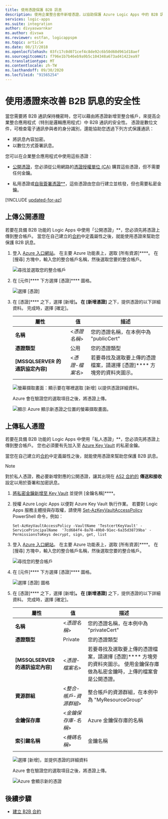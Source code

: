 ```yaml
---
title: 使用憑證保護 B2B 訊息
description: 使用企業整合套件新增憑證，以協助保護 Azure Logic Apps 中的 B2B 訊息
services: logic-apps
ms.suite: integration
author: divyaswarnkar
ms.author: divswa
ms.reviewer: estfan, logicappspm
ms.topic: article
ms.date: 08/17/2018
ms.openlocfilehash: 03fc17c0d071cef4c8de92c6b50d60d961d18aef
ms.sourcegitcommit: f796e1b7b46eb9a9b5c104348a673ad41422ea97
ms.translationtype: MT
ms.contentlocale: zh-TW
ms.lasthandoff: 09/30/2020
ms.locfileid: "91565254"
---
```

# <a name="improve-security-for-b2b-messages-by-using-certificates"></a>使用憑證來改善 B2B 訊息的安全性

當您需要將 B2B 通訊保持機密時，您可以藉由將憑證新增至整合帳戶，來提高企業整合應用程式（特別是邏輯應用程式）中 B2B 通訊的安全性。 憑證是數位文件，可檢查電子通訊參與者的身分識別，還能協助您透過下列方式保護通訊：

* 將訊息內容加密。
* 以數位方式簽署訊息。

您可以在企業整合應用程式中使用這些憑證：

* [公開憑證](https://en.wikipedia.org/wiki/Public_key_certificate)，您必須從公用網路的[憑證授權單位 (CA)](https://en.wikipedia.org/wiki/Certificate_authority) 購買這些憑證，但不需要任何金鑰。 

* 私用憑證或[自我簽署憑證**](https://en.wikipedia.org/wiki/Self-signed_certificate)，這些憑證由您自行建立並核發，但也需要私密金鑰。 

[!INCLUDE [updated-for-az](../../includes/updated-for-az.md)]

## <a name="upload-a-public-certificate"></a>上傳公開憑證

若要在具備 B2B 功能的 Logic Apps 中使用「公開憑證」**，您必須先將憑證上傳到整合帳戶。 當您在自己建立的[合約](logic-apps-enterprise-integration-agreements.md)中定義屬性之後，就能使用憑證來幫助您保護 B2B 訊息。

1. 登入 [Azure 入口網站](https://portal.azure.com)。 在主要 Azure 功能表上，選取 [所有資源]****。 在 [搜尋] 方塊中，輸入您的整合帳戶名稱，然後選取您要的整合帳戶。

   ![尋找並選取您的整合帳戶](media/logic-apps-enterprise-integration-certificates/select-integration-account.png)  

2. 在 [元件]**** 下方選擇 [憑證]**** 圖格。

   ![選擇 [憑證]](media/logic-apps-enterprise-integration-certificates/add-certificates.png)

3. 在 [憑證]**** 之下，選擇 [新增]****。 在 [新增憑證]**** 之下，提供憑證的以下詳細資料。 完成時，選擇 [確定]。

   | 屬性 | 值 | 描述 | 
   |----------|-------|-------------|
   | **名稱** | <*憑證名稱*> | 您的憑證名稱，在本例中為 "publicCert" | 
   | **憑證類型** | 公用 | 您的憑證類型 |
   | **[MSSQLSERVER 的通訊協定內容]** | <*憑證-檔案名*> | 若要尋找及選取要上傳的憑證檔案，請選擇 [憑證]**** 方塊旁的資料夾圖示。 |
   ||||

   ![螢幕擷取畫面：顯示要在哪裡選取 [新增] 以提供憑證詳細資料。](media/logic-apps-enterprise-integration-certificates/public-certificate-details.png)

   Azure 會在驗證您的選取項目之後，將憑證上傳。

   ![顯示 Azure 顯示新憑證之位置的螢幕擷取畫面。](media/logic-apps-enterprise-integration-certificates/new-public-certificate.png) 

## <a name="upload-a-private-certificate"></a>上傳私人憑證

若要在具備 B2B 功能的 Logic Apps 中使用「私人憑證」**，您必須先將憑證上傳到整合帳戶。 您也必須要有先加入至 [Azure Key Vault](../key-vault/general/overview.md) 的私密金鑰。 

當您在自己建立的[合約](logic-apps-enterprise-integration-agreements.md)中定義屬性之後，就能使用憑證來幫助您保護 B2B 訊息。

> [!NOTE]
> 對於私人憑證，務必要新增對應的公開憑證，讓其出現在 [AS2 合約的](logic-apps-enterprise-integration-as2.md) **傳送和接收**設定以用於簽署和加密訊息。

1. [將私密金鑰新增至 Key Vault](../key-vault/certificates/certificate-scenarios.md#import-a-certificate) 並提供 [金鑰名稱]****。
   
2. 授權 Azure Logic Apps 以便對 Azure Key Vault 執行作業。 若要對 Logic Apps 服務主體授與存取權，請使用 [Set-AzKeyVaultAccessPolicy](/powershell/module/az.keyvault/set-azkeyvaultaccesspolicy) PowerShell 命令，例如：

   `Set-AzKeyVaultAccessPolicy -VaultName 'TestcertKeyVault' -ServicePrincipalName 
   '7cd684f4-8a78-49b0-91ec-6a35d38739ba' -PermissionsToKeys decrypt, sign, get, list`
 
3. 登入 [Azure 入口網站](https://portal.azure.com)。 在主要 Azure 功能表上，選取 [所有資源]****。 在 [搜尋] 方塊中，輸入您的整合帳戶名稱，然後選取您要的整合帳戶。

   ![尋找您的整合帳戶](media/logic-apps-enterprise-integration-certificates/select-integration-account.png) 

4. 在 [元件]**** 下方選擇 [憑證]**** 圖格。  

   ![選擇 [憑證] 圖格](media/logic-apps-enterprise-integration-certificates/add-certificates.png)

5. 在 [憑證]**** 之下，選擇 [新增]****。 在 [新增憑證]**** 之下，提供憑證的以下詳細資料。 完成時，選擇 [確定]。

   | 屬性 | 值 | 描述 | 
   |----------|-------|-------------|
   | **名稱** | <*憑證名稱*> | 您的憑證名稱，在本例中為 "privateCert" | 
   | **憑證類型** | Private | 您的憑證類型 |
   | **[MSSQLSERVER 的通訊協定內容]** | <*憑證-檔案名*> | 若要尋找及選取要上傳的憑證檔案，請選擇 [憑證]**** 方塊旁的資料夾圖示。 使用金鑰保存庫做為私密金鑰時，上傳的檔案會是公開憑證。 | 
   | **資源群組** | <*整合-帳戶-資源群組*> | 整合帳戶的資源群組，在本例中為 "MyResourceGroup" | 
   | **金鑰保存庫** | <*金鑰保存庫-名稱*> | Azure 金鑰保存庫的名稱 |
   | **索引鍵名稱** | <*機碼名稱*> | 金鑰名稱 |
   ||||

   ![選擇 [新增]，並提供憑證的詳細資料](media/logic-apps-enterprise-integration-certificates/private-certificate-details.png)

   Azure 會在驗證您的選取項目之後，將憑證上傳。

   ![Azure 會顯示新的憑證](media/logic-apps-enterprise-integration-certificates/new-private-certificate.png) 

## <a name="next-steps"></a>後續步驟

* [建立 B2B 合約](logic-apps-enterprise-integration-agreements.md)
